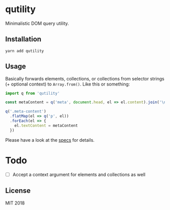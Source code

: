 # qutility

Minimalistic DOM query utility.

## Installation

```shell
yarn add qutility
```

## Usage

Basically forwards elements, collections, or collections from selector strings (+ optional context) to `Array.from()`. Like this or something:

```javascript
import q from 'qutility'

const metaContent = q('meta', document.head, el => el.content).join('\n')

q('.meta-content')
  .flatMap(el => q('p', el))
  .forEach(el => {
    el.textContent = metaContent
  })
```

Please have a look at the [specs](./spec/index.spec.js) for details.

# Todo

- [ ] Accept a context argument for elements and collections as well

## License

MIT 2018
